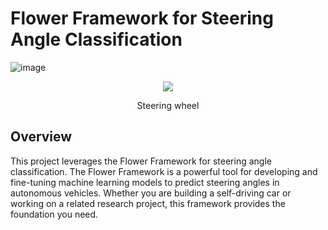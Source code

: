 # Flower Framework for Steering Angle Classification

![image](https://github.com/karthikziffer/Federated-Learning-Steering-angle-prediction/assets/24503303/658bfaa4-64b2-4748-b25b-b039bc3db6b0)
<div align="center">
<img src=https://github.com/karthikziffer/Federated-Learning-Steering-angle-prediction/assets/24503303/658bfaa4-64b2-4748-b25b-b039bc3db6b0" >
<p>Steering wheel</p>
</div>


## Overview
This project leverages the Flower Framework for steering angle classification. The Flower Framework is a powerful tool for developing and fine-tuning machine learning models to predict steering angles in autonomous vehicles. Whether you are building a self-driving car or working on a related research project, this framework provides the foundation you need.
